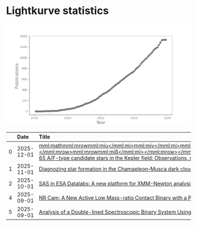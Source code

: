 
<h1>Lightkurve statistics</h1>

![publications](out/lightkurve-publications.png)  

|    | Date       | Title                                                                                                                                                                                                                                                                                                                                                                                                                                                                     | Author         |
|---:|:-----------|:--------------------------------------------------------------------------------------------------------------------------------------------------------------------------------------------------------------------------------------------------------------------------------------------------------------------------------------------------------------------------------------------------------------------------------------------------------------------------|:---------------|
|  0 | 2025-12-01 | [<mml:math><mml:mrow><mml:mi>u</mml:mi><mml:mi>v</mml:mi><mml:mi>b</mml:mi><mml:mi>y</mml:mi><mml:mo>‑</mml:mo><mml:msub><mml:mrow><mml:mi>H</mml:mi></mml:mrow><mml:mrow><mml:mi>β</mml:mi></mml:mrow></mml:msub><mml:mspace></mml:mspace></mml:mrow></mml:math> Photoelectric photometry of 65 A/F-type candidate stars in the Kepler field: Observations, stellar parameters and variability analysis](https://ui.adsabs.harvard.edu/abs/2025NewA..12102436F/abstract) | Fox-Machado, L |
|  1 | 2025-11-01 | [Diagnozing star formation in the Chamaeleon–Musca dark cloud complex](https://ui.adsabs.harvard.edu/abs/2025NewA..12002421C/abstract)                                                                                                                                                                                                                                                                                                                                    | Chen, H        |
|  2 | 2025-10-01 | [SAS in ESA Datalabs: A new platform for XMM-Newton analysis](https://ui.adsabs.harvard.edu/abs/2025A&C....5300969G/abstract)                                                                                                                                                                                                                                                                                                                                             | Gulbahar, E    |
|  4 | 2025-09-01 | [NR Cam: A New Active Low Mass-ratio Contact Binary with a Potential Third Companion](https://ui.adsabs.harvard.edu/abs/2025RAA....25i5018W/abstract)                                                                                                                                                                                                                                                                                                                     | Wei, J         |
|  5 | 2025-09-01 | [Analysis of a Double-lined Spectroscopic Binary System Using LAMOST and TESS Data](https://ui.adsabs.harvard.edu/abs/2025RAA....25i5011Y/abstract)                                                                                                                                                                                                                                                                                                                       | Yang, D        |
    